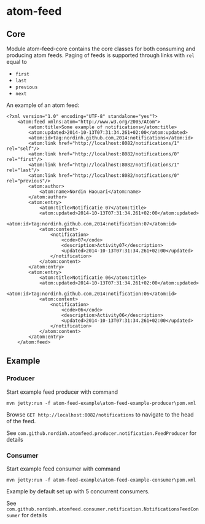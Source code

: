 atom-feed
=========

Core
----

Module atom-feed-core contains the core classes for both consuming and producing atom feeds. Paging of feeds is supported through links with `rel` equal to

* `first`
* `last`
* `previous`
* `next`

An example of an atom feed:

	<?xml version="1.0" encoding="UTF-8" standalone="yes"?>
		<atom:feed xmlns:atom="http://www.w3.org/2005/Atom">
			<atom:title>Some example of notifications</atom:title>
			<atom:updated>2014-10-13T07:31:34.261+02:00</atom:updated>
			<atom:id>tag:nordinh.github.com,2014:notifications</atom:id>
			<atom:link href="http://localhost:8082/notifications/1" rel="self"/>
			<atom:link href="http://localhost:8082/notifications/0" rel="first"/>
			<atom:link href="http://localhost:8082/notifications/1" rel="last"/>
			<atom:link href="http://localhost:8082/notifications/0" rel="previous"/>
			<atom:author>
				<atom:name>Nordin Haouari</atom:name>
			</atom:author>
			<atom:entry>
				<atom:title>Notificatie 07</atom:title>
				<atom:updated>2014-10-13T07:31:34.261+02:00</atom:updated>
				<atom:id>tag:nordinh.github.com,2014:notification:07</atom:id>
				<atom:content>
					<notification>
						<code>07</code>
						<description>Activity07</description>
						<updated>2014-10-13T07:31:34.261+02:00</updated>
					</notification>
				</atom:content>
			</atom:entry>
			<atom:entry>
				<atom:title>Notificatie 06</atom:title>
				<atom:updated>2014-10-13T07:31:34.261+02:00</atom:updated>
				<atom:id>tag:nordinh.github.com,2014:notification:06</atom:id>
				<atom:content>
					<notification>
						<code>06</code>
						<description>Activity06</description>
						<updated>2014-10-13T07:31:34.261+02:00</updated>
					</notification>
				</atom:content>
			</atom:entry>
		</atom:feed>

Example
-------

### Producer

Start example feed producer with command

`mvn jetty:run -f atom-feed-example\atom-feed-example-producer\pom.xml`

Browse `GET http://localhost:8082/notifications` to navigate to the head of the feed.

See `com.github.nordinh.atomfeed.producer.notification.FeedProducer` for details

### Consumer

Start example feed consumer with command

`mvn jetty:run -f atom-feed-example\atom-feed-example-consumer\pom.xml`

Example by default set up with 5 concurrent consumers.

See `com.github.nordinh.atomfeed.consumer.notification.NotificationsFeedConsumer` for details